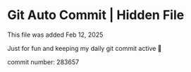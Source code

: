 # Git Auto Commit | Hidden File

This file was added Feb 12, 2025

Just for fun and keeping my daily git commit active 🤪

commit number: 283657
